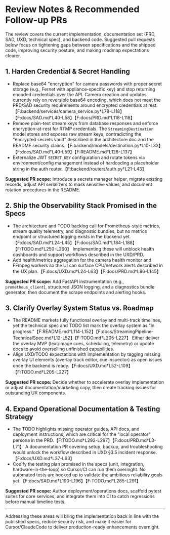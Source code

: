 # Review Notes & Recommended Follow-up PRs

The review covers the current implementation, documentation set (PRD, SAD, UXD, technical spec), and backend code. Suggested pull requests below focus on tightening gaps between specifications and the shipped code, improving security posture, and making roadmap expectations clearer.

## 1. Harden Credential & Secret Handling
- Replace base64 "encryption" for camera passwords with proper secret storage (e.g., Fernet with appliance-specific key) and stop returning encoded credentials over the API. Camera creation and updates currently rely on reversible base64 encoding, which does not meet the PRD/SAD security requirements around encrypted credentials at rest.【F:backend/services/camera_service.py†L78-L118】【F:docs/SAD.md†L40-L58】【F:docs/PRD.md†L118-L118】
- Remove plain-text stream keys from database responses and enforce encryption-at-rest for RTMP credentials. The `StreamingDestination` model stores and exposes raw stream keys, contradicting the "encrypted secrets vault" described in the architecture doc and the README security claims.【F:backend/models/destination.py†L10-L33】【F:docs/SAD.md†L40-L59】【F:README.md†L128-L137】
- Externalize JWT `SECRET_KEY` configuration and rotate tokens via environment/config management instead of hardcoding a placeholder string in the auth router.【F:backend/routers/auth.py†L21-L43】

**Suggested PR scope:** Introduce a secrets manager helper, migrate existing records, adjust API serializers to mask sensitive values, and document rotation procedures in the README.

## 2. Ship the Observability Stack Promised in the Specs
- The architecture and TODO backlog call for Prometheus-style metrics, stream quality telemetry, and diagnostic bundles, but no metrics endpoint or structured logging exists in the backend yet.【F:docs/SAD.md†L24-L45】【F:docs/SAD.md†L184-L188】【F:TODO.md†L250-L260】 Implementing these will unblock health dashboards and support workflows described in the UXD/PRD.
- Add health/metrics aggregation for the camera health monitor and FFmpeg workers so the UI can surface CPU/network alerts described in the UX plan.【F:docs/UXD.md†L24-L63】【F:docs/PRD.md†L96-L145】

**Suggested PR scope:** Add FastAPI instrumentation (e.g., `prometheus_client`), structured JSON logging, and a diagnostics bundle generator, then document the scrape endpoints and alerting hooks.

## 3. Clarify Overlay System Status vs. Roadmap
- The README markets fully functional overlay and multi-track timelines, yet the technical spec and TODO list mark the overlay system as "in progress."【F:README.md†L114-L152】【F:docs/StreamingPipeline-TechnicalSpec.md†L12-L52】【F:TODO.md†L205-L227】 Either deliver the overlay MVP (text/image cues, scheduling, telemetry) or update docs to avoid overselling unfinished capabilities.
- Align UXD/TODO expectations with implementation by tagging missing overlay UI elements (overlay track editor, cue inspector) as open issues once the backend is ready.【F:docs/UXD.md†L52-L109】【F:TODO.md†L205-L227】

**Suggested PR scope:** Decide whether to accelerate overlay implementation or adjust documentation/marketing copy, then create tracking issues for outstanding UX components.

## 4. Expand Operational Documentation & Testing Strategy
- The TODO highlights missing operator guides, API docs, and deployment instructions, which are critical for the "local operator" persona in the PRD.【F:TODO.md†L292-L297】【F:docs/PRD.md†L3-L71】 A documentation PR covering setup, backup, and troubleshooting would unlock the workflow described in UXD §3.5 incident response.【F:docs/UXD.md†L37-L63】
- Codify the testing plan promised in the specs (unit, integration, hardware-in-the-loop) so Cursor/CI can run them overnight. No automated tests are hooked up to validate the ambitious reliability goals yet.【F:docs/SAD.md†L190-L196】【F:TODO.md†L285-L291】

**Suggested PR scope:** Author deployment/operations docs, scaffold pytest suites for core services, and integrate them into CI to catch regressions before manual timeline tests.

---

Addressing these areas will bring the implementation back in line with the published specs, reduce security risk, and make it easier for Cursor/ClaudeCode to deliver production-ready enhancements overnight.
